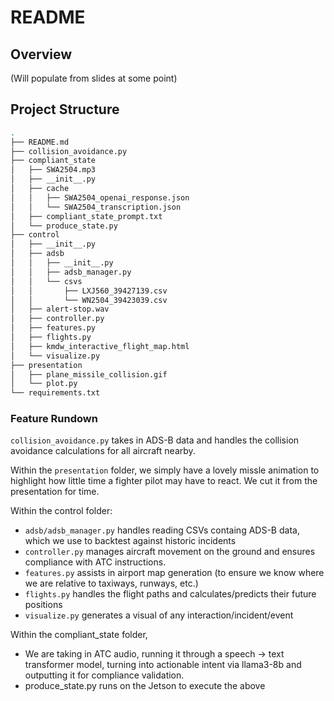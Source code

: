# README
## Overview
(Will populate from slides at some point)

## Project Structure
```bash
.
├── README.md
├── collision_avoidance.py
├── compliant_state
│   ├── SWA2504.mp3
│   ├── __init__.py
│   ├── cache
│   │   ├── SWA2504_openai_response.json
│   │   └── SWA2504_transcription.json
│   ├── compliant_state_prompt.txt
│   └── produce_state.py
├── control
│   ├── __init__.py
│   ├── adsb
│   │   ├── __init__.py
│   │   ├── adsb_manager.py
│   │   └── csvs
│   │       ├── LXJ560_39427139.csv
│   │       └── WN2504_39423039.csv
│   ├── alert-stop.wav
│   ├── controller.py
│   ├── features.py
│   ├── flights.py
│   ├── kmdw_interactive_flight_map.html
│   └── visualize.py
├── presentation
│   ├── plane_missile_collision.gif
│   └── plot.py
└── requirements.txt
```

### Feature Rundown
`collision_avoidance.py` takes in ADS-B data and handles the collision avoidance calculations for all aircraft nearby.

Within the `presentation` folder, we simply have a lovely missle animation to highlight how little time a fighter pilot may have to react.
We cut it from the presentation for time.

Within the control folder:
- `adsb/adsb_manager.py` handles reading CSVs containg ADS-B data, which we use to backtest against historic incidents
- `controller.py` manages aircraft movement on the ground and ensures compliance with ATC instructions.
- `features.py` assists in airport map generation (to ensure we know where we are relative to taxiways, runways, etc.)
- `flights.py` handles the flight paths and calculates/predicts their future positions
- `visualize.py` generates a visual of any interaction/incident/event

Within the compliant_state folder,
- We are taking in ATC audio, running it through a speech -> text transformer model, turning into actionable intent via llama3-8b and outputting it for compliance validation.
- produce_state.py runs on the Jetson to execute the above
